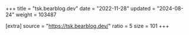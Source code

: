 +++
title = "tsk.bearblog.dev"
date = "2022-11-28"
updated = "2024-08-24"
weight = 103487

[extra]
source = "https://tsk.bearblog.dev/"
ratio = 5
size = 101
+++
